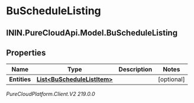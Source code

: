 # BuScheduleListing

## ININ.PureCloudApi.Model.BuScheduleListing

## Properties

|Name | Type | Description | Notes|
|------------ | ------------- | ------------- | -------------|
| **Entities** | [**List&lt;BuScheduleListItem&gt;**](BuScheduleListItem) |  | [optional] |



_PureCloudPlatform.Client.V2 219.0.0_
